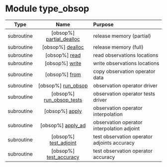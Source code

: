 # Module type_obsop

| Type | Name | Purpose |
| :--: | :--: | :---------- |
| subroutine | [obsop%] [partial_dealloc](https://github.com/benjaminmenetrier/bump-standalone/tree/master/src/type_obsop.F90#L66) | release memory (partial) |
| subroutine | [obsop%] [dealloc](https://github.com/benjaminmenetrier/bump-standalone/tree/master/src/type_obsop.F90#L83) | release memory (full) |
| subroutine | [obsop%] [read](https://github.com/benjaminmenetrier/bump-standalone/tree/master/src/type_obsop.F90#L102) | read observations locations |
| subroutine | [obsop%] [write](https://github.com/benjaminmenetrier/bump-standalone/tree/master/src/type_obsop.F90#L140) | write observations locations |
| subroutine | [obsop%] [from](https://github.com/benjaminmenetrier/bump-standalone/tree/master/src/type_obsop.F90#L183) | copy observation operator data |
| subroutine | [obsop%] [run_obsop](https://github.com/benjaminmenetrier/bump-standalone/tree/master/src/type_obsop.F90#L215) | observation operator driver |
| subroutine | [obsop%] [run_obsop_tests](https://github.com/benjaminmenetrier/bump-standalone/tree/master/src/type_obsop.F90#L633) | observation operator tests driver |
| subroutine | [obsop%] [apply](https://github.com/benjaminmenetrier/bump-standalone/tree/master/src/type_obsop.F90#L665) | observation operator interpolation |
| subroutine | [obsop%] [apply_ad](https://github.com/benjaminmenetrier/bump-standalone/tree/master/src/type_obsop.F90#L698) | observation operator interpolation adjoint |
| subroutine | [obsop%] [test_adjoint](https://github.com/benjaminmenetrier/bump-standalone/tree/master/src/type_obsop.F90#L734) | test observation operator adjoints accuracy |
| subroutine | [obsop%] [test_accuracy](https://github.com/benjaminmenetrier/bump-standalone/tree/master/src/type_obsop.F90#L777) | test observation operator accuracy |
